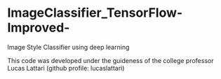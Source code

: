 # ImageClassifier_TensorFlow-Improved-
Image Style Classifier using deep learning 


This code was developed under the guideness of the college professor Lucas Lattari (github profile: lucaslattari)
